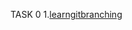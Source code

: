 TASK 0
1.[learngitbranching ](https://github.com/kidi911/kottans_web_test/blob/master/task_0/learngit.jpg/ "тут")
